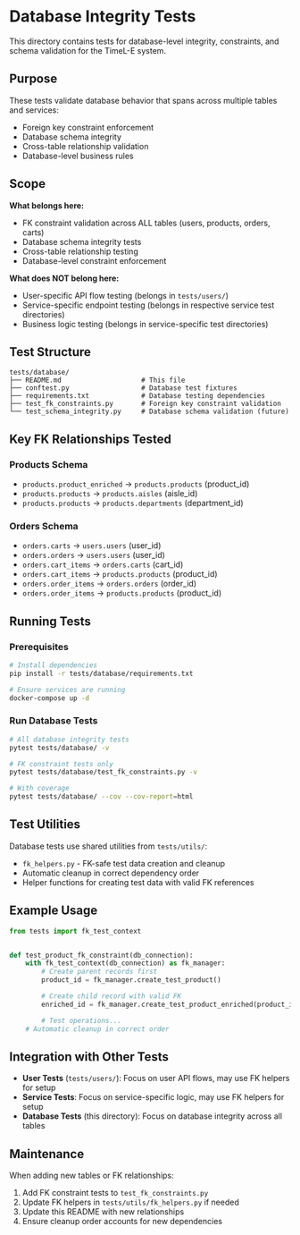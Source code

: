 # Database Integrity Tests

This directory contains tests for database-level integrity, constraints, and schema validation for the TimeL-E system.

## Purpose

These tests validate database behavior that spans across multiple tables and services:
- Foreign key constraint enforcement
- Database schema integrity
- Cross-table relationship validation
- Database-level business rules

## Scope

**What belongs here:**
- FK constraint validation across ALL tables (users, products, orders, carts)
- Database schema integrity tests
- Cross-table relationship testing
- Database-level constraint enforcement

**What does NOT belong here:**
- User-specific API flow testing (belongs in `tests/users/`)
- Service-specific endpoint testing (belongs in respective service test directories)
- Business logic testing (belongs in service-specific test directories)

## Test Structure

```
tests/database/
├── README.md                    # This file
├── conftest.py                  # Database test fixtures
├── requirements.txt             # Database testing dependencies
├── test_fk_constraints.py       # Foreign key constraint validation
└── test_schema_integrity.py     # Database schema validation (future)
```

## Key FK Relationships Tested

### Products Schema
- `products.product_enriched` → `products.products` (product_id)
- `products.products` → `products.aisles` (aisle_id)
- `products.products` → `products.departments` (department_id)

### Orders Schema
- `orders.carts` → `users.users` (user_id)
- `orders.orders` → `users.users` (user_id)
- `orders.cart_items` → `orders.carts` (cart_id)
- `orders.cart_items` → `products.products` (product_id)
- `orders.order_items` → `orders.orders` (order_id)
- `orders.order_items` → `products.products` (product_id)

## Running Tests

### Prerequisites
```bash
# Install dependencies
pip install -r tests/database/requirements.txt

# Ensure services are running
docker-compose up -d
```

### Run Database Tests
```bash
# All database integrity tests
pytest tests/database/ -v

# FK constraint tests only
pytest tests/database/test_fk_constraints.py -v

# With coverage
pytest tests/database/ --cov --cov-report=html
```

## Test Utilities

Database tests use shared utilities from `tests/utils/`:
- `fk_helpers.py` - FK-safe test data creation and cleanup
- Automatic cleanup in correct dependency order
- Helper functions for creating test data with valid FK references

## Example Usage

```python
from tests import fk_test_context


def test_product_fk_constraint(db_connection):
    with fk_test_context(db_connection) as fk_manager:
        # Create parent records first
        product_id = fk_manager.create_test_product()

        # Create child record with valid FK
        enriched_id = fk_manager.create_test_product_enriched(product_id)

        # Test operations...
    # Automatic cleanup in correct order
```

## Integration with Other Tests

- **User Tests** (`tests/users/`): Focus on user API flows, may use FK helpers for setup
- **Service Tests**: Focus on service-specific logic, may use FK helpers for setup
- **Database Tests** (this directory): Focus on database integrity across all tables

## Maintenance

When adding new tables or FK relationships:
1. Add FK constraint tests to `test_fk_constraints.py`
2. Update FK helpers in `tests/utils/fk_helpers.py` if needed
3. Update this README with new relationships
4. Ensure cleanup order accounts for new dependencies
